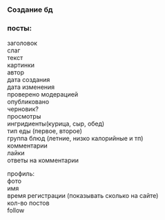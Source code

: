 ### Создание бд

### посты:  
заголовок  
слаг  
текст  
картинки  
автор  
дата создания  
дата изменения  
проверено модерацией  
опубликовано  
черновик?  
просмотры  
ингридиенты(курица, сыр, обед)  
тип еды (первое, второе)  
группа блюд (летние, низко калорийные и тп)  
комментарии  
лайки  
ответы на комментарии  

профиль:  
фото  
имя  
время регистрации (показывать сколько на сайте)  
кол-во постов  
follow  